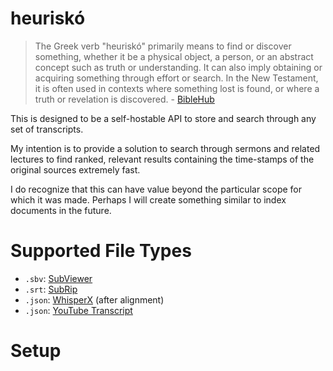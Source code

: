 # heuriskó

> The Greek verb "heuriskó" primarily means to find or discover something, whether it be a physical object, a person, or an abstract concept such as truth or understanding. It can also imply obtaining or acquiring something through effort or search. In the New Testament, it is often used in contexts where something lost is found, or where a truth or revelation is discovered. - [BibleHub](https://biblehub.com/greek/2147.htm)

This is designed to be a self-hostable API to store and search through any set of transcripts.

My intention is to provide a solution to search through sermons and related lectures to find ranked, relevant results containing the time-stamps of the original sources extremely fast.

I do recognize that this can have value beyond the particular scope for which it was made.
Perhaps I will create something similar to index documents in the future.

# Supported File Types

- `.sbv`: [SubViewer](https://docs.fileformat.com/settings/sbv/)
- `.srt`: [SubRip](https://docs.fileformat.com/video/srt/)
- `.json`: [WhisperX](https://github.com/m-bain/whisperX) (after alignment)
- `.json`: [YouTube Transcript](https://pypi.org/project/youtube-transcript-api/)

# Setup
